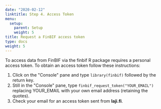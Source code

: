 ```yaml
---
date: "2020-02-12"
linktitle: Step 4. Access Token
menu:
  setup:
    parent: Setup
    weight: 5
title: Request a FinBIF access token
type: docs
weight: 5
---
```


To access data from FinBIF via the finbif R package requires a personal access
token. To obtain an access token follow these instructions:

1. Click on the "Console" pane and type `library(finbif)` followed by the return
   key.
2. Still in the "Console" pane, type `finbif_request_token("YOUR_EMAIL")`
   replacing YOUR_EMAIL with your own email address (retaining the quotes).
3. Check your email for an access token sent from __laji.fi__.
